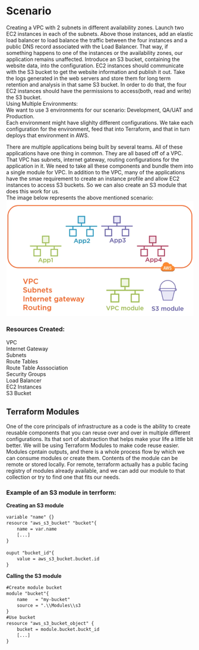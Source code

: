 # Scenario
Creating a VPC with 2 subnets in different availability zones. Launch two EC2 instances in each of the subnets. Above those instances, add an elastic load balancer to load balance the traffic between the four instances and a public DNS record associated with the Load Balancer. That way, if something happens to one of the instances or the availability zones, our application remains unaffected.
Introduce an S3 bucket, containing the website data, into the configuration.
EC2 instances should communicate with the S3 bucket to get the website information and publish it out.
Take the logs generated in the web servers and store them for long term retention and analysis in that same S3 bucket.
In order to do that, the four EC2 instances should have the permissions to access(both, read and write) the S3 bucket.  
Using Multiple Environments:  
We want to use 3 environments for our scenario: Development, QA/UAT and Production.  
Each environment might have slighlty different configurations. We take each configuration for the environment, feed that into Terraform, and that in turn deploys that environment in AWS. 

There are multiple applications being built by several teams. All of these applications have one thing in common. They are all based off of a VPC. That VPC has subnets, internet gateway, routing configurations for the application in it. We need to take all these components and bundle them into a single module for VPC. In addition to the VPC, many of the applications have the smae requirement to create an instance profile and allow EC2 instances to access S3 buckets. So we can also create an S3 module that does this work for us.  
The image below represents the above mentioned scenario:  
![Scenario](https://github.com/vidushi-bansal/Terraform1-Quickstart/blob/main/Module6:Terraform-Modules/Scenario.png)

### Resources Created:
VPC  
Internet Gateway  
Subnets  
Route Tables  
Route Table Asssociation  
Security Groups  
Load Balancer  
EC2 Instances  
S3 Bucket

## Terraform Modules
One of the core principals of infrastructure as a code is the ability to create reusable components that you can reuse over and over in multiple different configurations. Its that sort of abstraction that helps make your life a little bit better. We will be using Terraform Modules to make code reuse easier. Modules cpntain outputs, and there is a whole process flow by which we can consume modules or create them. Contents of the module can be remote or stored locally. For remote, terraform actually has a public facing registry of modules already available, and we can add our module to that collection or try to find one that fits our needs.  
### Example of an S3 module in terrform:
**Creating an S3 module**  
```
variable "name" {}
resource "aws_s3_bucket" "bucket"{
    name = var.name
    [...]
}

ouput "bucket_id"{
    value = aws_s3_bucket.bucket.id
}
```  
**Calling the S3 module**  
```
#Create module bucket
module "bucket"{
    name   = "my-bucket"
    source = ".\\Modules\\s3
}
#Use bucket
resource "aws_s3_bucket_object" {
    bucket = module.bucket.buckt_id
    [...]
} 
```  
